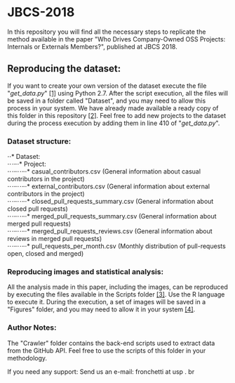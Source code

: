 # JBCS-2018
In this repository you will find all the necessary steps to replicate the method available in the paper "Who Drives Company-Owned OSS Projects: Internals or Externals Members?", published at JBCS 2018.

## Reproducing the dataset:
If you want to create your own version of the dataset execute the file "<i>get_data.py</i>" [[1]](https://github.com/fronchetti/JBCS-2018/blob/master/get_data.py) using Python 2.7. After the script execution, all the files will be saved in a folder called "Dataset", and you may need to allow this process in your system. We have already made available a ready copy of this folder in this repository [[2]](https://github.com/fronchetti/JBCS-2018/tree/master/Dataset). Feel free to add new projects to the dataset during the process execution by adding them in line 410 of "<i>get_data.py</i>".

### Dataset structure:
⋅⋅* Dataset: <br>
⋅⋅*⋅⋅*⋅⋅* Project: <br>
⋅⋅*⋅⋅*⋅⋅*⋅⋅*⋅⋅* casual_contributors.csv (General information about casual contributors in the project)<br>
⋅⋅*⋅⋅*⋅⋅*⋅⋅*⋅⋅* external_contributors.csv (General information about external contributors in the project)<br>
⋅⋅*⋅⋅*⋅⋅*⋅⋅*⋅⋅* closed_pull_requests_summary.csv (General information about closed pull requests)<br>
⋅⋅*⋅⋅*⋅⋅*⋅⋅*⋅⋅* merged_pull_requests_summary.csv (General information about merged pull requests)<br>
⋅⋅*⋅⋅*⋅⋅*⋅⋅*⋅⋅* merged_pull_requests_reviews.csv (General information about reviews in merged pull requests)<br>
⋅⋅*⋅⋅*⋅⋅*⋅⋅*⋅⋅* pull_requests_per_month.csv (Monthly distribution of pull-requests open, closed and merged)<br>

### Reproducing images and statistical analysis:
All the analysis made in this paper, including the images, can be reproduced by executing the files available in the Scripts folder [[3]](https://github.com/fronchetti/JBCS-2018/tree/master/Scripts). Use the R language to execute it. During the execution, a set of images will be saved in a "Figures" folder, and you may need to allow it in your system [[4]](https://github.com/fronchetti/JBCS-2018/tree/master/Figures).

### Author Notes:
The "Crawler" folder contains the back-end scripts used to extract data from the GitHub API. Feel free to use the scripts of this folder in your methodology.

If you need any support:
Send us an e-mail: fronchetti at usp . br


